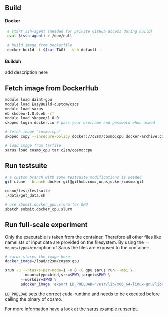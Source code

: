 ## Build
#### Docker

```bash
 # start ssh-agent (needed for private GitHub access during build)
 eval $(ssh-agent) > /dev/null
 
 # build image from Dockerfile
 docker build -t $(cat TAG) --ssh default .
 ```
 
 #### Buildah
 add description here
 
## Fetch image from DockerHub

```bash
module load daint-gpu
module load EasyBuild-custom/cscs 
module load sarus
eb skopeo-1.8.0.eb -rf
module load skopeo/1.8.0
skopeo login docker.io # pass your username and password when asked

# fetch image "cosmo:cpu"
skopeo copy --insecure-policy docker://c2sm/cosmo:cpu docker-archive:cosmo_cpu.tar

# load image from tarfile
sarus load cosmo_cpu.tar c2sm/cosmo:cpu
```

## Run testsuite
```bash
# a custom branch with some testsuite modifications is needed
git clone --branch docker git@github.com:jonasjucker/cosmo.git

cosmo/test/testsuite
./data/get_data.sh

# use sbumit.docker_gpu.slurm for GPU
sbatch submit.docker_cpu.slurm
```

## Run full-scale experiment
Only the executable is taken from the container. Therefore all other files like namelists or input data
are provided on the filesystem.
By using the `--mount=type=bind`option of Sarus the files are exposed to the container:

```bash
# sarus stores the image here
docker_image=/load/c2sm/cosmo:gpu

srun -u --ntasks-per-node=1 -n 8 -C gpu sarus run --mpi \                                                        
       --mount=type=bind,src=$PWD,target=$PWD \                                                                  
       --workdir=$PWD \                                                                                          
       $docker_image 'export LD_PRELOAD="/usr/lib/x86_64-linux-gnu/libcuda.so" && /root/cosmo_gpu'
```
`LD_PRELOAD` sets the correct cuda-runtime and needs to be executed before calling the binary of cosmo.

For more information have a look at the [sarus example runscript](../submit.docker.slurm).
